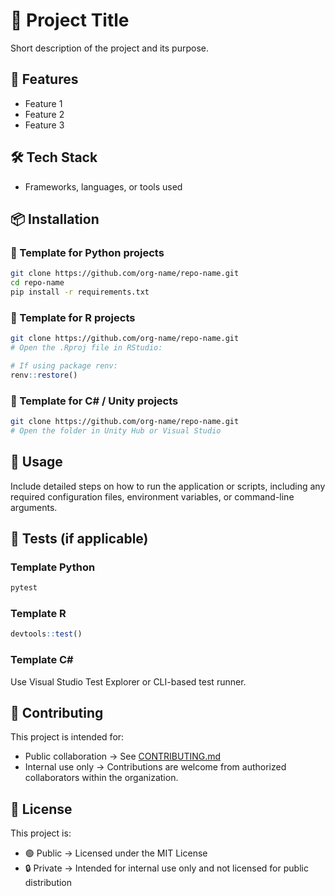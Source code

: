 # 📘 Project Title

Short description of the project and its purpose.

## 🚀 Features
- Feature 1
- Feature 2
- Feature 3

## 🛠️ Tech Stack
- Frameworks, languages, or tools used

## 📦 Installation

### 🔹 Template for Python projects
```bash
git clone https://github.com/org-name/repo-name.git
cd repo-name
pip install -r requirements.txt
```

### 🔹 Template for R projects
```bash
git clone https://github.com/org-name/repo-name.git
# Open the .Rproj file in RStudio:
```
```r
# If using package renv:
renv::restore()
```

### 🔹 Template for C# / Unity projects
```bash
git clone https://github.com/org-name/repo-name.git
# Open the folder in Unity Hub or Visual Studio
```

## 🔧 Usage

Include detailed steps on how to run the application or scripts, including any required configuration files, environment variables, or command-line arguments.

## 🧪 Tests (if applicable)

### Template Python
```bash
pytest
```

### Template R
```r
devtools::test()
```

### Template C#
Use Visual Studio Test Explorer or CLI-based test runner.

## 🤝 Contributing

This project is intended for:

- Public collaboration → See [CONTRIBUTING.md](./CONTRIBUTING.md)
- Internal use only → Contributions are welcome from authorized collaborators within the organization.

## 🪪 License

This project is:

- 🟢 Public → Licensed under the MIT License
- 🔒 Private → Intended for internal use only and not licensed for public distribution
